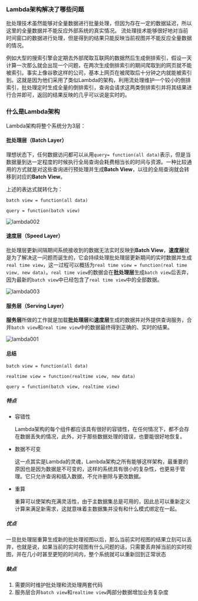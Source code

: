 ### Lambda架构解决了哪些问题
批处理技术虽然能够对全量数据进行批量处理，但因为存在一定的数据延迟，所以这里的全量数据并不能反应外部系统的真实情况。
流处理技术能够很好地对当前时间窗口的数据进行处理，但是得到的结果只能反映当前视图并不能反应全量数据的情况。

例如大型的搜索引擎会定期去外部爬取互联网的数据然后生成倒排索引，假设一天计算一次那么就会出现一个问题，在两次生成倒排索引的期间爬取到的网页就不能被索引。事实上像谷歌这样的公司，基本上网页在被爬取后十分钟之内就能被索引到。这就是因为他们采用了类似Lambda的架构，利用流处理维护一个较小的倒排索引，批处理定时生成全量的倒排索引，查询会请求这两类倒排索引并将其结果进行合并即可，返回的结果反映的几乎可以说是实时的。

### 什么是Lambda架构
Lambda架构将整个系统分为3层：

#### 批处理层（Batch Layer）

  理想状态下，任何数据访问都可以从用`query= function(all data)`表示，但是当数据量到达一定程度的时候执行全局查询会耗费相当长的时间与资源。一种比较通用的方式就是对这些查询进行预处理并生成**Batch View**，以往的全局查询就会转移到对应的**Batch View**。

  上述的表达式就转化为：

  `batch view = function(all data)`

  `query = function(batch view)` 

![lambda002](http://git.nuozhilin.site/luzhong/images/raw/branch/master/lambda002.png)

#### 速度层（Speed Layer）

批处理层更新间隔期间系统接收到的数据无法实时反映到**Batch View**，**速度层**就是为了解决这一问题而诞生的，它会持续处理批处理层更新期间的实时数据并生成`real time view`，这一过程可以概括为`real time view = function(real time view, new data)`。`real time view`的数据会在**批处理层**生成`batch view`后丢弃，因为最新的`batch view`中已经包含了`real time view`中的全部数据。

![lambda003](http://git.nuozhilin.site/luzhong/images/raw/branch/master/lambda003.jpg)

#### 服务层（Serving Layer）

**服务层**所做的工作就是加载**批处理层**和**速度层**生成的数据并对外提供查询服务，合并`batch view`和`real time view`中的数据最终得到正确的、实时的结果。

![lambda001](http://git.nuozhilin.site/luzhong/images/raw/branch/master/lambda001.jpg)

#### 总结

`batch view = function(all data) `

`realtime view = function(realtime view, new data) `

`query = function(batch view, realtime view)`

##### 特点

- 容错性

  Lambda架构的每个组件都应该具有很好的容错性，在任何情况下，都不会存在数据丢失的情况，此外，对于那些数据处理的错误，也要能很好地恢复。

- 数据不可变

  这一点其实是Lambda的灵魂，Lambda架构之所有能够这样架构，最重要的原因也是因为数据是不可变的，这样的系统具有很小的复杂性，也更易于管理。它只允许查询和插入数据，不允许删除与更改数据。

- 重算

  重算可以使架构充满灵活性，由于主数据集总是可用的，因此总可以重新定义计算来满足新需求，这就意味着主数据集并没有和什么模式绑定在一起。

##### 优点

一旦批处理层重算生成新的批处理视图以后，那么当前实时视图的结果立刻可以丢弃，也就是说，如果当前的实时视图有什么问题的话，只需要丢弃掉当前的实时视图，并在几小时甚至更短的时间内，整个系统就可以重新回到正常状态

##### 缺点

1. 需要同时维护批处理和流处理两套代码
2. 服务层合并`batch view`和`realtime view`两部分数据增加业务复杂度